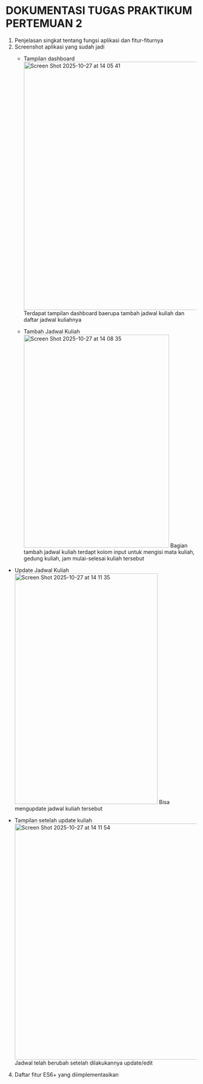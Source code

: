 # DOKUMENTASI TUGAS PRAKTIKUM PERTEMUAN 2

1. Penjelasan singkat tentang fungsi aplikasi dan fitur-fiturnya
2. Screenshot aplikasi yang sudah jadi
   - Tampilan dashboard
     <img width="1242" height="654" alt="Screen Shot 2025-10-27 at 14 05 41" src="https://github.com/user-attachments/assets/46742c71-f309-4b67-a963-38156ca4faf2" />
     Terdapat tampilan dashboard baerupa tambah jadwal kuliah dan daftar jadwal kuliahnya

   - Tambah Jadwal Kuliah
     <img width="383" height="561" alt="Screen Shot 2025-10-27 at 14 08 35" src="https://github.com/user-attachments/assets/f1e17df5-d76b-4238-9c4f-4b8f5e933277" />
     Bagian tambah jadwal kuliah terdapt kolom input untuk mengisi mata kuliah, gedung kuliah, jam mulai-selesai kuliah tersebut

  - Update Jadwal Kuliah
    <img width="377" height="608" alt="Screen Shot 2025-10-27 at 14 11 35" src="https://github.com/user-attachments/assets/63b6c4d3-8d9c-466c-9fe5-42cb49426859" />
    Bisa mengupdate jadwal kuliah tersebut

  - Tampilan setelah update kuliah
    <img width="1101" height="622" alt="Screen Shot 2025-10-27 at 14 11 54" src="https://github.com/user-attachments/assets/38447a9f-3ce4-4eef-b8e7-36182a1db06b" />
    Jadwal telah berubah setelah dilakukannya update/edit

4. Daftar fitur ES6+ yang diimplementasikan
